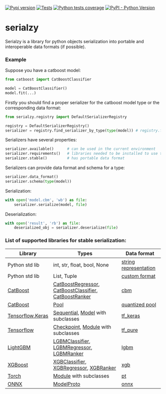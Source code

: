 [![Pypi version](https://img.shields.io/pypi/v/serialzy)](https://pypi.org/project/serialzy/)
[![Tests](https://github.com/lambdazy/serialzy/actions/workflows/tests.yaml/badge.svg)](https://github.com/lambda-zy/lzy/actions/workflows/tests.yaml)
[![Python tests coverage](https://gist.githubusercontent.com/mrMakaronka/74a3e00f914bb55c0f3582a7d48e3bcd/raw/main-coverage.svg)](https://github.com/lambdazy/lzy/tree/master/pylzy/tests)
[![PyPI - Python Version](https://img.shields.io/pypi/pyversions/serialzy.svg)](https://pypi.org/project/serialzy/)

# serialzy

Serialzy is a library for python objects serialization into portable and interoperable data formats (if possible).

### Example

Suppose you have a catboost model:

```python
from catboost import CatBoostClassifier

model = CatBoostClassifier()
model.fit(...)
```

Firstly you should find a proper serializer for the catboost model type or the corresponding data format:

```python
from serialzy.registry import DefaultSerializerRegistry

registry = DefaultSerializerRegistry()
serializer = registry.find_serializer_by_type(type(model)) # registry.find_serializer_by_data_format("cbm")
```

Serializers have several properties:

```python
serializer.available()      # can be used in the current environment
serializer.requirements()   # libraries needed to be installed to use this serializer
serializer.stable()         # has portable data format
```

Serializers can provide data format and schema for a type:

```python
serializer.data_format()
serializer.schema(type(model))
```

Serialization:

```python
with open('model.cbm', 'wb') as file:
    serializer.serialize(model, file)
```

Deserialization:

```python
with open('result', 'rb') as file:
    deserialized_obj = serializer.deserialize(file)
```

### List of supported libraries for stable serialization:

| Library                                     | Types                                                                                                                                                                                                                                                                                                                | Data format                                                                                                   | 
|---------------------------------------------|----------------------------------------------------------------------------------------------------------------------------------------------------------------------------------------------------------------------------------------------------------------------------------------------------------------------|---------------------------------------------------------------------------------------------------------------|
| Python std lib                              | int, str, float, bool, None                                                                                                                                                                                                                                                                                          | [string representation](https://github.com/lambdazy/serialzy/blob/main/serialzy/serializers/primitive.py)     |
| Python std lib                              | List, Tuple                                                                                                                                                                                                                                                                                                          | [custom format](https://github.com/lambdazy/serialzy/blob/main/serialzy/serializers/sequence.py)              |
| [CatBoost](https://catboost.ai)             | [CatBoostRegressor](https://catboost.ai/en/docs/concepts/python-reference_catboostregressor), [CatBoostClassifier](https://catboost.ai/en/docs/concepts/python-reference_catboostclassifier), [CatBoostRanker](https://catboost.ai/en/docs/concepts/python-reference_catboostranker)                                 | [cbm](https://catboost.ai/en/docs/concepts/python-reference_catboost_save_model)                              |
| [CatBoost](https://catboost.ai)             | [Pool](https://catboost.ai/en/docs/concepts/python-reference_pool)                                                                                                                                                                                                                                                   | [quantized pool](https://catboost.ai/en/docs/concepts/python-reference_pool_save)                             |
| [Tensorflow.Keras](https://keras.io)        | [Sequential](https://keras.io/guides/sequential_model/), [Model](https://keras.io/api/models/model/) with subclasses                                                                                                                                                                                                 | [tf_keras](https://keras.io/api/models/model_saving_apis/)                                                    |
| [Tensorflow](https://www.tensorflow.org)    | [Checkpoint](https://www.tensorflow.org/api_docs/python/tf/train/Checkpoint), [Module](https://www.tensorflow.org/api_docs/python/tf/Module) with subclasses                                                                                                                                                         | [tf_pure](https://www.tensorflow.org/api_docs/python/tf/saved_model)                                          |
| [LightGBM](https://lightgbm.readthedocs.io) | [LGBMClassifier](https://lightgbm.readthedocs.io/en/v3.3.2/pythonapi/lightgbm.LGBMClassifier.html), [LGBMRegressor](https://lightgbm.readthedocs.io/en/v3.3.2/pythonapi/lightgbm.LGBMRegressor.html), [LGBMRanker](https://lightgbm.readthedocs.io/en/v3.3.2/pythonapi/lightgbm.LGBMRanker.html)                     | [lgbm](https://lightgbm.readthedocs.io/en/v3.3.2/pythonapi/lightgbm.Booster.html#lightgbm.Booster.save_model) |
| [XGBoost](https://lightgbm.readthedocs.io)  | [XGBClassifier](https://xgboost.readthedocs.io/en/latest/python/python_api.html#module-xgboost.sklearn), [XGBRegressor](https://xgboost.readthedocs.io/en/latest/python/python_api.html#module-xgboost.sklearn), [XGBRanker](https://xgboost.readthedocs.io/en/latest/python/python_api.html#module-xgboost.sklearn) | [xgb](https://xgboost.readthedocs.io/en/latest/python/python_intro.html#training)                             |
| [Torch](https://pytorch.org)                | [Module](https://pytorch.org/docs/stable/notes/modules.html) with subclasses                                                                                                                                                                                                                                         | [pt](https://pytorch.org/docs/stable/generated/torch.jit.save.html#torch.jit.save)                            |
| [ONNX](https://onnx.ai/)                    | [ModelProto](https://onnx.ai/onnx/api/classes.html#onnx.ModelProto)                                                                                                                                                                                                                                                  | [onnx](https://github.com/onnx/onnx/blob/main/docs/PythonAPIOverview.md)                                      |
